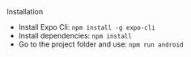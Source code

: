 Installation

* Install Expo Cli: `npm install -g expo-cli`
* Install dependencies: `npm install`
* Go to the project folder and use: `npm run android`